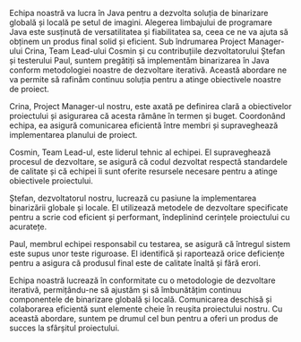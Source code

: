 Echipa noastră va lucra în Java pentru a dezvolta soluția de binarizare globală și locală pe setul de imagini. Alegerea limbajului de programare Java este susținută de versatilitatea și fiabilitatea sa, ceea ce ne va ajuta să obținem un produs final solid și eficient. Sub îndrumarea Project Manager-ului Crina, Team Lead-ului Cosmin și cu contribuțiile dezvoltatorului Ștefan și testerului Paul, suntem pregătiți să implementăm binarizarea în Java conform metodologiei noastre de dezvoltare iterativă. Această abordare ne va permite să rafinăm continuu soluția pentru a atinge obiectivele noastre de proiect.

Crina, Project Manager-ul nostru, este axată pe definirea clară a obiectivelor proiectului și asigurarea că acesta rămâne în termen și buget. Coordonând echipa, ea asigură comunicarea eficientă între membri și supraveghează implementarea planului de proiect.

Cosmin, Team Lead-ul, este liderul tehnic al echipei. El supraveghează procesul de dezvoltare, se asigură că codul dezvoltat respectă standardele de calitate și că echipei îi sunt oferite resursele necesare pentru a atinge obiectivele proiectului.

Ștefan, dezvoltatorul nostru, lucrează cu pasiune la implementarea binarizării globale și locale. El utilizează metodele de dezvoltare specificate pentru a scrie cod eficient și performant, îndeplinind cerințele proiectului cu acuratețe.

Paul, membrul echipei responsabil cu testarea, se asigură că întregul sistem este supus unor teste riguroase. El identifică și raportează orice deficiențe pentru a asigura că produsul final este de calitate înaltă și fără erori.

Echipa noastră lucrează în conformitate cu o metodologie de dezvoltare iterativă, permițându-ne să ajustăm și să îmbunătățim continuu componentele de binarizare globală și locală. Comunicarea deschisă și colaborarea eficientă sunt elemente cheie în reușita proiectului nostru. Cu această abordare, suntem pe drumul cel bun pentru a oferi un produs de succes la sfârșitul proiectului.
